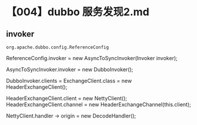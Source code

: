 # 【004】dubbo 服务发现2.md

## invoker

`org.apache.dubbo.config.ReferenceConfig`

ReferenceConfig.invoker = new AsyncToSyncInvoker(Invoker<T> invoker);

AsyncToSyncInvoker.invoker = new DubboInvoker();

DubboInvoker.clients = ExchangeClient.class = new HeaderExchangeClient();

HeaderExchangeClient.client = new NettyClient();
HeaderExchangeClient.channel = new HeaderExchangeChannel(this.client);

NettyClient.handler -> origin = new DecodeHandler();